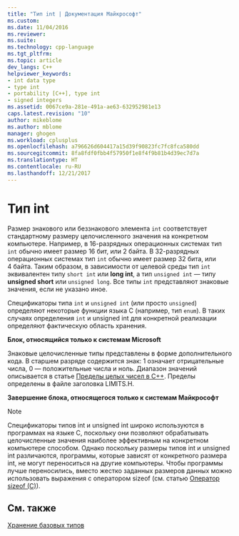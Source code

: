 ```yaml
---
title: "Тип int | Документация Майкрософт"
ms.custom: 
ms.date: 11/04/2016
ms.reviewer: 
ms.suite: 
ms.technology: cpp-language
ms.tgt_pltfrm: 
ms.topic: article
dev_langs: C++
helpviewer_keywords:
- int data type
- type int
- portability [C++], type int
- signed integers
ms.assetid: 0067ce9a-281e-491a-ae63-632952981e13
caps.latest.revision: "10"
author: mikeblome
ms.author: mblome
manager: ghogen
ms.workload: cplusplus
ms.openlocfilehash: a796626d604417a15d39f90823fc7fc8fca580dd
ms.sourcegitcommit: 8fa8fdf0fbb4f57950f1e8f4f9b81b4d39ec7d7a
ms.translationtype: HT
ms.contentlocale: ru-RU
ms.lasthandoff: 12/21/2017
---
```

# <a name="type-int"></a>Тип int
Размер знакового или беззнакового элемента `int` соответствует стандартному размеру целочисленного значения на конкретном компьютере. Например, в 16-разрядных операционных системах тип `int` обычно имеет размер 16 бит, или 2 байта. В 32-разрядных операционных системах тип `int` обычно имеет размер 32 бита, или 4 байта. Таким образом, в зависимости от целевой среды тип `int` эквивалентен типу `short int` или **long int**, а тип `unsigned int` — типу **unsigned short** или `unsigned long`. Все типы `int` представляют знаковые значения, если не указано иное.  
  
 Спецификаторы типа `int` и `unsigned int` (или просто `unsigned`) определяют некоторые функции языка C (например, тип `enum`). В таких случаях определения `int` и unsigned int для конкретной реализации определяют фактическую область хранения.  
  
 **Блок, относящийся только к системам Microsoft**  
  
 Знаковые целочисленные типы представлены в форме дополнительного кода. В старшем разряде содержится знак: 1 означает отрицательные числа, 0 — положительные числа и ноль. Диапазон значений описывается в статье [Пределы целых чисел в C++](../c-language/cpp-integer-limits.md). Пределы определены в файле заголовка LIMITS.H.  
  
 **Завершение блока, относящегося только к системам Майкрософт**  
  
> [!NOTE]
>  Спецификаторы типов int и unsigned int широко используются в программах на языке C, поскольку они позволяют обрабатывать целочисленные значения наиболее эффективным на конкретном компьютере способом. Однако поскольку размеры типов int и unsigned int различаются, программы, которые зависят от конкретного размера int, не могут переноситься на другие компьютеры. Чтобы программы лучше переносились, вместо жестко заданных размеров данных можно использовать выражения с оператором sizeof (см. статью [Оператор sizeof (C)](../c-language/sizeof-operator-c.md)).  
  
## <a name="see-also"></a>См. также  
 [Хранение базовых типов](../c-language/storage-of-basic-types.md)